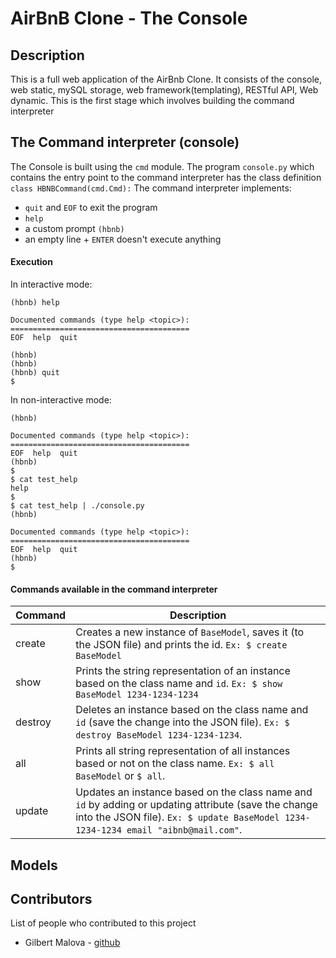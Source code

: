 # AirBnB Clone - The Console

## Description
This is a full web application of the AirBnb Clone. It consists of the console, web static, mySQL storage, web framework(templating), RESTful API, Web dynamic.
This is the first stage which involves building the command interpreter

## The Command interpreter (console)
The Console is built using the ```cmd``` module.
The program ```console.py``` which contains the entry point to the command interpreter has the class definition ```class HBNBCommand(cmd.Cmd):``` 
The command interpreter implements:
- ```quit``` and ```EOF``` to exit the program
- ```help```
- a custom prompt ```(hbnb)```
- an empty line + ```ENTER``` doesn't execute anything

#### Execution
In interactive mode:
```$ ./console.py
(hbnb) help

Documented commands (type help <topic>):
========================================
EOF  help  quit

(hbnb) 
(hbnb) 
(hbnb) quit
$
```
In non-interactive mode:
```$ echo "help" | ./console.py
(hbnb)

Documented commands (type help <topic>):
========================================
EOF  help  quit
(hbnb) 
$
$ cat test_help
help
$
$ cat test_help | ./console.py
(hbnb)

Documented commands (type help <topic>):
========================================
EOF  help  quit
(hbnb) 
$
```
#### Commands available in the command interpreter
| Command | Description |
|---------|-------------|
| create  | Creates a new instance of ```BaseModel```, saves it (to the JSON file) and prints the id. ```Ex: $ create BaseModel``` |
| show    | Prints the string representation of an instance based on the class name and ```id```. ```Ex: $ show BaseModel 1234-1234-1234``` |
| destroy  | Deletes an instance based on the class name and ```id``` (save the change into the JSON file). ```Ex: $ destroy BaseModel 1234-1234-1234```.|
| all      | Prints all string representation of all instances based or not on the class name. ```Ex: $ all BaseModel``` or ```$ all```.|
| update    | Updates an instance based on the class name and ```id``` by adding or updating attribute (save the change into the JSON file). ```Ex: $ update BaseModel 1234-1234-1234 email "aibnb@mail.com"```. |

## Models

## Contributors
List of people who contributed to this project
- Gilbert Malova - [github](https://github.com/maloPRO)
